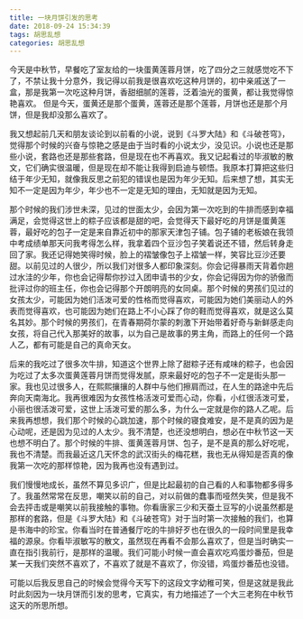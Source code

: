 ```yaml
---
title: 一块月饼引发的思考
date: 2018-09-24 15:34:39
tags: 胡思乱想
categories: 胡思乱想
---
```


今天是中秋节，早餐吃了室友给的一块蛋黄莲蓉月饼，吃了四分之三就感觉吃不下了，不禁让我十分意外，我记得以前我是很喜欢吃这种月饼的，初中亲戚送了一盒，那是我第一次吃这种月饼，香甜细腻的莲蓉，泛着油光的蛋黄，都让我觉得惊艳喜欢。 但是今天，蛋黄还是那个蛋黄，莲蓉还是那个莲蓉，月饼也还是那个月饼，但是我却没那么喜欢了。

我又想起前几天和朋友谈论到以前看的小说，说到《斗罗大陆》和《斗破苍穹》，觉得那个时候的兴奋与惊艳之感是由于当时看的小说太少，没见识。小说也还是那些小说，套路也还是那些套路，但是现在也不再喜欢。我又记起看过的毕淑敏的散文，它们确实很温暖，但是现在却不能让我得到启迪与顿悟。我原本打算把这些归结于年少无知，就像我反思之前犯的错误也是因为年少无知。后来想了想，其实无知不一定是因为年少，年少也不一定是无知的理由，无知就是因为无知。

那个时候的我们涉世未深，见过的世面太少，会因为第一次吃到的牛排而感到幸福满足，会觉得这世上的粽子应该都是甜的吧，会觉得天下最好吃的月饼是蛋黄莲蓉，最好吃的包子一定是来自靠近初中的那家天津包子铺。包子铺的老板娘在我领中考成绩单那天问我考得怎么样，我拿着四个豆沙包子笑着说还不错，然后转身走回了家。我还记得她笑得时候，脸上的褶皱像包子上褶皱一样，笑容比豆沙还要甜。以前见过的人很少，所以我们对很多人都印象深刻。你会记得暴雨天背着你趟过水洼的少年，你也会记得帮你抄过入团申请书的少女，你会记得因为你的骄傲而批评过你的班主任，你也会记得那个开朗明亮的女同桌。那个时候的男孩们见过的女孩太少，可能因为她们活泼可爱的性格而觉得喜欢，可能因为她们美丽动人的外表而觉得喜欢，也可能因为她们在路上不小心踩了你的鞋而觉得喜欢，就是这么莫名其妙。那个时候的男孩们，在青春期荷尔蒙的刺激下开始带着好奇与新鲜感走向女孩，将自己代入那美好的故事，以为自己是故事的男主角，而路上的任何一个路人乙，都有可能是自己的真命天女。

后来的我吃过了很多次牛排，知道这个世界上除了甜粽子还有咸味的粽子，也会因为吃过了太多次蛋黄莲蓉月饼而觉得发腻，原来最好吃的包子不一定是街头那一家。我也见过很多人，在熙熙攘攘的人群中与他们擦肩而过，在人生的路途中先后奔向天南海北。我再很难因为女孩性格活泼可爱而心动，你看，小红很活泼可爱，小丽也很活泼可爱，这世上活泼可爱的那么多，为什么一定就是你的路人乙呢。后来我再想想，我们那个时候的心跳加速，那个时候的寝食难安，是不是真的因为是心动呢，还是因为见过的人太少。我不清楚，也还没想明白，想必在中秋节这一天也想不明白了。那个时候的牛排、蛋黄莲蓉月饼、包子，是不是真的那么好吃呢，我也不清楚。而我最近这几天怀念的武汉街头的梅花糕，我也无从得知是否真的像我第一次吃的那样惊艳，因为我再也没有遇到过。

我们慢慢地成长，虽然不算见多识广，但是比起最初的自己看的人和事物都多得多了。我虽然常常在反思，嘲笑以前的自己，对以前做的蠢事而哑然失笑，但是我不会去抨击或是嘲笑以前我接触的事物。你看唐家三少和天蚕土豆写的小说虽然都是那样的套路，但是《斗罗大陆》和《斗破苍穹》对于当时第一次接触的我们，也算是书海中的珍宝。你看当时在普通餐厅吃的牛排好歹也在很久的一段时间里是我幸福的源泉。你看毕淑敏写的散文，虽然现在再看不会那么喜欢了，但是当时确实一直在指引我前行，是那样的温暖。我们可能小时候一直会喜欢吃鸡蛋炒番茄，但是某一天我们突然不喜欢了，不喜欢了就是不喜欢了，你没错，鸡蛋炒番茄也没错。

可能以后我反思自己的时候会觉得今天写下的这段文字幼稚可笑，但是这就是我此时此刻因为一块月饼而引发的思考，它真实，有力地描述了一个大三老狗在中秋节这天的所思所想。